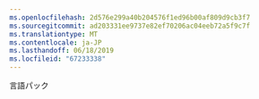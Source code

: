 ```yaml
---
ms.openlocfilehash: 2d576e299a40b204576f1ed96b00af809d9cb3f7
ms.sourcegitcommit: ad203331ee9737e82ef70206ac04eeb72a5f9c7f
ms.translationtype: MT
ms.contentlocale: ja-JP
ms.lasthandoff: 06/18/2019
ms.locfileid: "67233338"
---
```

言語パック